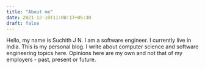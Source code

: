 ```yaml
---
title: "About me"
date: 2021-12-18T11:00:17+05:30
draft: false
---
```


Hello, my name is Suchith J N. I am a software engineer. I currently live in India. This is my personal blog. I write about computer science and software engineering topics here. Opinions here are my own and not that of my employers - past, present or future.